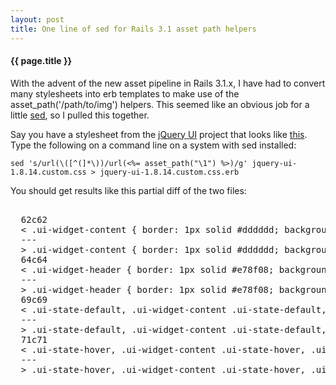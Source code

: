 ```yaml
---
layout: post
title: One line of sed for Rails 3.1 asset path helpers
---
```


#### {{ page.title }}

With the advent of the new asset pipeline in Rails 3.1.x, I have had to 
convert many stylesheets into erb templates to make use of the asset_path('/path/to/img')
helpers.  This seemed like an obvious job for a little [sed](http://www.gnu.org/software/sed/manual/sed.html), 
so I pulled this together.

Say you have a stylesheet from the [jQuery UI](http://jqueryui.com) project that looks like
[this](/stylesheets/jquery-ui-1.8.14.custom.css).  Type the following on a command line on
a system with sed installed:


    sed 's/url(\([^(]*\))/url(<%= asset_path("\1") %>)/g' jquery-ui-1.8.14.custom.css > jquery-ui-1.8.14.custom.css.erb

You should get results like this partial diff of the two files:

<pre class='prettyprint'>    
  62c62
  < .ui-widget-content { border: 1px solid #dddddd; background: #eeeeee url(images/ui-bg_highlight-soft_100_eeeeee_1x100.png) 50% top repeat-x; color: #333333; }
  ---
  > .ui-widget-content { border: 1px solid #dddddd; background: #eeeeee url(<%= asset_path("images/ui-bg_highlight-soft_100_eeeeee_1x100.png") %>) 50% top repeat-x; color: #333333; }
  64c64
  < .ui-widget-header { border: 1px solid #e78f08; background: #f6a828 url(images/ui-bg_gloss-wave_35_f6a828_500x100.png) 50% 50% repeat-x; color: #ffffff; font-weight: bold; }
  ---
  > .ui-widget-header { border: 1px solid #e78f08; background: #f6a828 url(<%= asset_path("images/ui-bg_gloss-wave_35_f6a828_500x100.png") %>) 50% 50% repeat-x; color: #ffffff; font-weight: bold; }
  69c69
  < .ui-state-default, .ui-widget-content .ui-state-default, .ui-widget-header .ui-state-default { border: 1px solid #cccccc; background: #f6f6f6 url(images/ui-bg_glass_100_f6f6f6_1x400.png) 50% 50% repeat-x; font-weight: bold; color: #1c94c4; }
  ---
  > .ui-state-default, .ui-widget-content .ui-state-default, .ui-widget-header .ui-state-default { border: 1px solid #cccccc; background: #f6f6f6 url(<%= asset_path("images/ui-bg_glass_100_f6f6f6_1x400.png") %>) 50% 50% repeat-x; font-weight: bold; color: #1c94c4; }
  71c71
  < .ui-state-hover, .ui-widget-content .ui-state-hover, .ui-widget-header .ui-state-hover, .ui-state-focus, .ui-widget-content .ui-state-focus, .ui-widget-header .ui-state-focus { border: 1px solid #fbcb09; background: #fdf5ce url(images/ui-bg_glass_100_fdf5ce_1x400.png) 50% 50% repeat-x; font-weight: bold; color: #c77405; }
  ---
  > .ui-state-hover, .ui-widget-content .ui-state-hover, .ui-widget-header .ui-state-hover, .ui-state-focus, .ui-widget-content .ui-state-focus, .ui-widget-header .ui-state-focus { border: 1px solid #fbcb09; background: #fdf5ce url(<%= asset_path("images/ui-bg_glass_100_fdf5ce_1x400.png") %>) 50% 50% repeat-x; font-weight: bold; color: #c77405; }
</pre>
